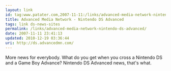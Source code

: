 ```yaml
---
layout: link
id: tag:www.patater.com,2007-11-11:/links/advanced-media-network-nintendo-ds-advanced
title: Advanced Media Network - Nintendo DS Advanced
tags: link ds-news-sites
permalink: /links/advanced-media-network-nintendo-ds-advanced/
date: 2007-11-11 23:41:13
updated: 2010-12-19 03:36:44
uri: http://ds.advancedmn.com/
---
```

More news for everybody. What do you get when you cross a Nintendo DS and a
Game Boy Advance? Nintendo DS Advanced news, that's what.

